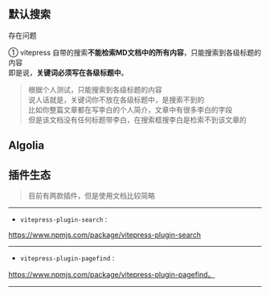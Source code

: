 
##  默认搜索 

<Badge type='danger'>存在问题</Badge> 

① vitepress 自带的搜索**不能检索MD文档中的所有内容**，只能搜索到各级标题的内容 <br/> 即是说，**关键词必须写在各级标题中**。  

> 根据个人测试，只能搜索到各级标题的内容  
说人话就是，关键词你不放在各级标题中，是搜索不到的  
比如你整篇文章都在写李白的个人简介，文章中有很多李白的字段  
但是该文档没有任何标题带李白，在搜索框搜李白是检索不到该文章的  

<!-- ② 各级标题若是写在 **自定义容器** 内，也不会被检索到。如下实例：`tip容器`  

`--- 自定义容器语法和解释，可参考 本笔记对应的部分 或者 官方文档 ` [enter](https://vitepress.dev/zh/guide/markdown#custom-containers){target="_blank"} 



```markdown [示例]
 ::: tip

 #### 该四级标题的内容不会被检索

 :::

``` -->


##  Algolia


##  插件生态

> 目前有两款插件，但是使用文档比较简略  

---

- `vitepress-plugin-search` :  

https://www.npmjs.com/package/vitepress-plugin-search   

---

- `vitepress-plugin-pagefind` :  

https://www.npmjs.com/package/vitepress-plugin-pagefind。  

---